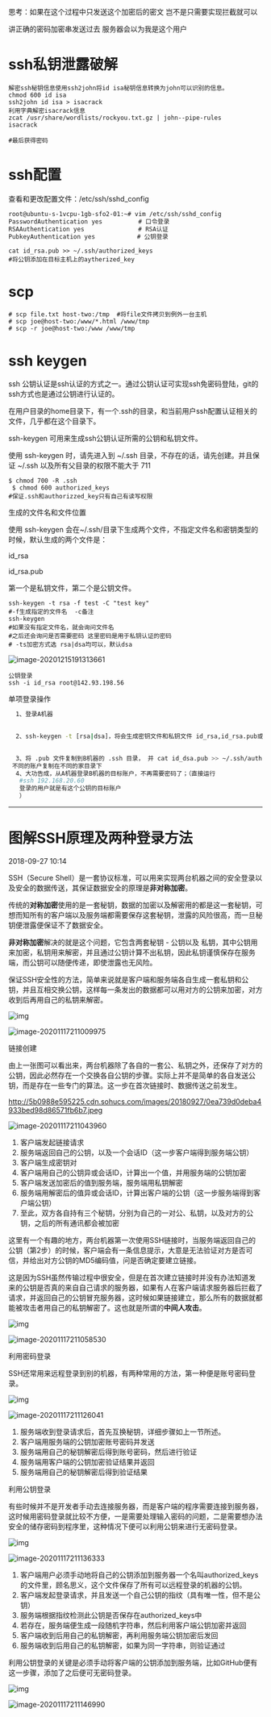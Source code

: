 思考：如果在这个过程中只发送这个加密后的密文 岂不是只需要实现拦截就可以

讲正确的密码加密串发送过去 服务器会以为我是这个用户

# ssh私钥泄露破解

```
解密ssh秘钥信息使用ssh2john将id isa秘钥信息转换为john可以识别的信息。
chmod 600 id isa
ssh2john id isa > isacrack
利用字典解密isacrack信息
zcat /usr/share/wordlists/rockyou.txt.gz | john--pipe-rules     isacrack

#最后获得密码
```







# ssh配置

查看和更改配置文件：/etc/ssh/sshd_config

```bash
root@ubuntu-s-1vcpu-1gb-sfo2-01:~# vim /etc/ssh/sshd_config
PasswordAuthentication yes　　　　　　# 口令登录
RSAAuthentication yes　　　　　　　　　# RSA认证
PubkeyAuthentication yes　　　　　　　# 公钥登录 
```

```
cat id_rsa.pub >> ~/.ssh/authorized_keys
#将公钥添加在目标主机上的aytherized_key
```

# scp

```
# scp file.txt host-two:/tmp  #将file文件拷贝到例外一台主机
# scp joe@host-two:/www/*.html /www/tmp
# scp -r joe@host-two:/www /www/tmp
```

# **ssh keygen**



ssh 公钥认证是ssh认证的方式之一。通过公钥认证可实现ssh免密码登陆，git的ssh方式也是通过公钥进行认证的。

在用户目录的home目录下，有一个.ssh的目录，和当前用户ssh配置认证相关的文件，几乎都在这个目录下。

ssh-keygen 可用来生成ssh公钥认证所需的公钥和私钥文件。

使用 ssh-keygen 时，请先进入到 ~/.ssh 目录，不存在的话，请先创建。并且保证 ~/.ssh 以及所有父目录的权限不能大于 711

```
$ chmod 700 -R .ssh
 $ chmod 600 authorized_keys 
#保证.ssh和authorizzed_key只有自己有读写权限
```

生成的文件名和文件位置

使用 ssh-keygen 会在~/.ssh/目录下生成两个文件，不指定文件名和密钥类型的时候，默认生成的两个文件是：

id_rsa

id_rsa.pub

第一个是私钥文件，第二个是公钥文件。

```
ssh-keygen -t rsa -f test -C "test key"
#-f生成指定的文件名  -c备注
ssh-keygen
#如果没有指定文件名，就会询问文件名
#之后还会询问是否需要密码 这里密码是用于私钥认证的密码
# -ts加密方式选 rsa|dsa均可以，默认dsa
```

![image-20201215191313661](../../img/image-20201215191313661.png)



```
公钥登录
ssh -i id_rsa root@142.93.198.56
```





单项登录操作

```bash
  1、登录A机器 
 

  2、ssh-keygen -t [rsa|dsa]，将会生成密钥文件和私钥文件 id_rsa,id_rsa.pub或id_dsa,id_dsa.pub
 

  3、将 .pub 文件复制到B机器的 .ssh 目录， 并 cat id_dsa.pub >> ~/.ssh/authorized_keys
 不同的账户复制在不同的家目录下
  4、大功告成，从A机器登录B机器的目标账户，不再需要密码了；（直接运行
   #ssh 192.168.20.60
   登录的用户就是有这个公钥的目标账户
   ）
```





---





# 图解SSH原理及两种登录方法 

2018-09-27 10:14

SSH（Secure Shell）是一套协议标准，可以用来实现两台机器之间的安全登录以及安全的数据传送，其保证数据安全的原理是**非对称加密**。

传统的**对称加密**使用的是一套秘钥，数据的加密以及解密用的都是这一套秘钥，可想而知所有的客户端以及服务端都需要保存这套秘钥，泄露的风险很高，而一旦秘钥便泄露便保证不了数据安全。

**非对称加密**解决的就是这个问题，它包含两套秘钥 - 公钥以及 私钥，其中公钥用来加密，私钥用来解密，并且通过公钥计算不出私钥，因此私钥谨慎保存在服务端，而公钥可以随便传递，即使泄露也无风险。

保证SSH安全性的方法，简单来说就是客户端和服务端各自生成一套私钥和公钥，并且互相交换公钥，这样每一条发出的数据都可以用对方的公钥来加密，对方收到后再用自己的私钥来解密。

![img](http://5b0988e595225.cdn.sohucs.com/images/20180927/a105d2e95d014f3cb9f24834ef42dbcf.jpeg)

![image-20201117211009975](../../img/image-20201117211009975.png)

链接创建

由上一张图可以看出来，两台机器除了各自的一套公、私钥之外，还保存了对方的公钥，因此必然存在一个交换各自公钥的步骤。实际上并不是简单的各自发送公钥，而是存在一些专门的算法。这一步在首次链接时、数据传送之前发生。

http://5b0988e595225.cdn.sohucs.com/images/20180927/0ea739d0deba4933bed98d86571fb6b7.jpeg

![image-20201117211043960](../../img/image-20201117211043960.png)

1. 客户端发起链接请求
2. 服务端返回自己的公钥，以及一个会话ID（这一步客户端得到服务端公钥）
3. 客户端生成密钥对
4. 客户端用自己的公钥异或会话ID，计算出一个值，并用服务端的公钥加密
5. 客户端发送加密后的值到服务端，服务端用私钥解密
6. 服务端用解密后的值异或会话ID，计算出客户端的公钥（这一步服务端得到客户端公钥）
7. 至此，双方各自持有三个秘钥，分别为自己的一对公、私钥，以及对方的公钥，之后的所有通讯都会被加密

这里有一个有趣的地方，两台机器第一次使用SSH链接时，当服务端返回自己的公钥（第2步）的时候，客户端会有一条信息提示，大意是无法验证对方是否可信，并给出对方公钥的MD5编码值，问是否确定要建立链接。

这是因为SSH虽然传输过程中很安全，但是在首次建立链接时并没有办法知道发来的公钥是否真的来自自己请求的服务器，如果有人在客户端请求服务器后拦截了请求，并返回自己的公钥冒充服务器，这时候如果链接建立，那么所有的数据就都能被攻击者用自己的私钥解密了。这也就是所谓的**中间人攻击**。

![img](http://5b0988e595225.cdn.sohucs.com/images/20180927/5e96cea9e5334e55940f9b5acddf805e.jpeg)

![image-20201117211058530](../../img/image-20201117211058530.png)

利用密码登录

SSH还常用来远程登录到别的机器，有两种常用的方法，第一种便是账号密码登录。

![img](http://5b0988e595225.cdn.sohucs.com/images/20180927/4ae74ee9e7ee4b9c905e60c95dd1aa02.jpeg)

![image-20201117211126041](../../img/image-20201117211126041.png)

1. 服务端收到登录请求后，首先互换秘钥，详细步骤如上一节所述。
2. 客户端用服务端的公钥加密账号密码并发送
3. 服务端用自己的秘钥解密后得到账号密码，然后进行验证
4. 服务端用客户端的公钥加密验证结果并返回
5. 服务端用自己的秘钥解密后得到验证结果

利用公钥登录

有些时候并不是开发者手动去连接服务器，而是客户端的程序需要连接到服务器，这时候用密码登录就比较不方便，一是需要处理输入密码的问题，二是需要想办法安全的储存密码到程序里，这种情况下便可以利用公钥来进行无密码登录。

![img](http://5b0988e595225.cdn.sohucs.com/images/20180927/6eac3973857947a68da9d0d28abdd446.jpeg)

![image-20201117211136333](../../img/image-20201117211136333.png)

1. 客户端用户必须手动地将自己的公钥添加到服务器一个名叫authorized_keys的文件里，顾名思义，这个文件保存了所有可以远程登录的机器的公钥。
2. 客户端发起登录请求，并且发送一个自己公钥的指纹（具有唯一性，但不是公钥）
3. 服务端根据指纹检测此公钥是否保存在authorized_keys中
4. 若存在，服务端便生成一段随机字符串，然后利用客户端公钥加密并返回
5. 客户端收到后用自己的私钥解密，再利用服务端公钥加密后发回
6. 服务端收到后用自己的私钥解密，如果为同一字符串，则验证通过

利用公钥登录的关键是必须手动将客户端的公钥添加到服务端，比如GitHub便有这一步骤，添加了之后便可无密码登录。

![img](http://5b0988e595225.cdn.sohucs.com/images/20180927/627f64b1492a4f899b071690c045898f.jpeg)

![image-20201117211146990](../../img/image-20201117211146990.png)